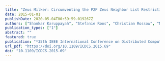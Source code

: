 ```yaml
---
title: "Zeus Milker: Circumventing the P2P Zeus Neighbor List Restriction Mechanism"
date: 2015-01-01
publishDate: 2020-05-04T00:59:59.019267Z
authors: ["Shankar Karuppayah", "Stefanie Roos", "Christian Rossow", "Max Mühlhäuser", "Mathias Fischer"]
publication_types: ["1"]
abstract: ""
featured: true
publication: "*35th IEEE International Conference on Distributed Computing Systems, ICDCS 2015, Columbus, OH, USA, June 29 - July 2, 2015*"
url_pdf: "https://doi.org/10.1109/ICDCS.2015.69"
doi: "10.1109/ICDCS.2015.69"
---
```


